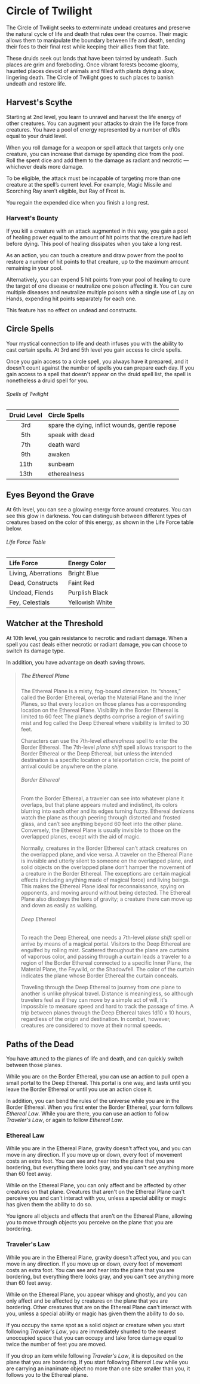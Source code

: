 # Circle of Twilight
The Circle of Twilight seeks to exterminate undead creatures and preserve the natural cycle of life and death that rules over the cosmos. Their magic allows them to manipulate the boundary between life and death, sending their foes to their final rest while keeping their allies from that fate.

These druids seek out lands that have been tainted by undeath. Such places are grim and foreboding. Once vibrant forests become gloomy, haunted places devoid of animals and filled with plants dying a slow, lingering death. The Circle of Twilight goes to such places to banish undeath and restore life.

## Harvest's Scythe
Starting at 2nd level, you learn to unravel and harvest the life energy of other creatures. You can augment your attacks to drain the life force from creatures. You have a pool of energy represented by a number of d10s equal to your druid level.

When you roll damage for a weapon or spell attack that targets only one creature, you can increase that damage by spending dice from the pool. Roll the spent dice and add them to the damage as radiant and necrotic — whichever deals more damage.

To be eligible, the attack must be incapable of targeting more than one creature at the spell’s current level. For example, Magic Missile and Scorching Ray aren’t eligible, but Ray of Frost is.

You regain the expended dice when you finish a long rest.

### Harvest's Bounty
If you kill a creature with an attack augmented in this way, you gain a pool of healing power equal to the amount of hit points that the creature had left before dying. This pool of healing dissipates when you take a long rest.

As an action, you can touch a creature and draw power from the pool to restore a number of hit points to that creature, up to the maximum amount remaining in your pool.

Alternatively, you can expend 5 hit points from your pool of healing to cure the target of one disease or neutralize one poison affecting it. You can cure multiple diseases and neutralize multiple poisons with a single use of Lay on Hands, expending hit points separately for each one.

This feature has no effect on undead and constructs.

## Circle Spells
Your mystical connection to life and death infuses you with the ability to cast certain spells. At 3rd and 5th level you gain access to circle spells.

Once you gain access to a circle spell, you always have it prepared, and it doesn't count against the number of spells you can prepare each day. If you gain access to a spell that doesn't appear on the druid spell list, the spell is nonetheless a druid spell for you.

###### Spells of Twilight
| Druid Level | Circle Spells                                  |
|:-----------:|:-----------------------------------------------|
| 3rd         | spare the dying, inflict wounds, gentle repose |
| 5th         | speak with dead                                |
| 7th         | death ward                                     |
| 9th         | awaken                                         |
| 11th        | sunbeam                                        |
| 13th        | etherealness                                   |

## Eyes Beyond the Grave
At 6th level, you can see a glowing energy force around creatures. You can see this glow in darkness. You can distinguish between different types of creatures based on the color of this energy, as shown in the Life Force table below.

###### Life Force Table
| Life Force          | Energy Color    |
|:--------------------|:----------------|
| Living, Aberrations | Bright Blue     |
| Dead, Constructs    | Faint Red       |
| Undead, Fiends      | Purplish Black  |
| Fey, Celestials     | Yellowish White |

## Watcher at the Threshold
At 10th level, you gain resistance to necrotic and radiant damage. When a spell you cast deals either necrotic or radiant damage, you can choose to switch its damage type.

In addition, you have advantage on death saving throws.

> ##### The Ethereal Plane
> The Ethereal Plane is a misty, fog-bound dimension. Its “shores,” called the Border Ethereal, overlap the Material Plane and the Inner Planes, so that every location on those planes has a corresponding location on the Ethereal Plane. Visibility in the Border Ethereal is limited to 60 feet The plane’s depths comprise a region of swirling mist and fog called the Deep Ethereal where visibility is limited to 30 feet.
> 
> Characters can use the 7th-level *etherealness* spell to enter the Border Ethereal. The 7th-level *plane shift* spell allows transport to the Border Ethereal or the Deep Ethereal, but unless the intended destination is a specific location or a teleportation circle, the point of arrival could be anywhere on the plane.
> 
> ###### Border Ethereal
> From the Border Ethereal, a traveler can see into whatever plane it overlaps, but that plane appears muted and indistinct, its colors blurring into each other and its edges turning fuzzy. Ethereal denizens watch the plane as though peering through distorted and frosted glass, and can’t see anything beyond 60 feet into the other plane. Conversely, the Ethereal Plane is usually invisible to those on the overlapped planes, except with the aid of magic.
> 
> Normally, creatures in the Border Ethereal can’t attack creatures on the overlapped plane, and vice versa. A traveler on the Ethereal Plane is invisible and utterly silent to someone on the overlapped plane, and solid objects on the overlapped plane don’t hamper the movement of a creature in the Border Ethereal. The exceptions are certain magical effects (including anything made of magical force) and living beings. This makes the Ethereal Plane ideal for reconnaissance, spying on opponents, and moving around without being detected. The Ethereal Plane also disobeys the laws of gravity; a creature there can move up and down as easily as walking.
> 
> ###### Deep Ethereal
> To reach the Deep Ethereal, one needs a 7th-level *plane shift* spell or arrive by means of a magical portal. Visitors to the Deep Ethereal are engulfed by rolling mist. Scattered throughout the plane are curtains of vaporous color, and passing through a curtain leads a traveler to a region of the Border Ethereal connected to a specific Inner Plane, the Material Plane, the Feywild, or the Shadowfell. The color of the curtain indicates the plane whose Border Ethereal the curtain conceals.
> 
> Traveling through the Deep Ethereal to journey from one plane to another is unlike physical travel. Distance is meaningless, so although travelers feel as if they can move by a simple act of will, it's impossible to measure speed and hard to track the passage of time. A trip between planes through the Deep Ethereal takes 1d10 x 10 hours, regardless of the origin and destination. In combat, however, creatures are considered to move at their normal speeds.

## Paths of the Dead
You have attuned to the planes of life and death, and can quickly switch between those planes.

While you are on the Border Ethereal, you can use an action to pull open a small portal to the Deep Ethereal. This portal is one way, and lasts until you leave the Border Ethereal or until you use an action close it.

In addition, you can bend the rules of the universe while you are in the Border Ethereal. When you first enter the Border Ethereal, your form follows *Ethereal Law*. While you are there, you can use an action to follow *Traveler's Law*, or again to follow *Ethereal Law*.

### Ethereal Law
While you are in the Ethereal Plane, gravity doesn't affect you, and you can move in any direction. If you move up or down, every foot of movement costs an extra foot. You can see and hear into the plane that you are bordering, but everything there looks gray, and you can't see anything more than 60 feet away.

While on the Ethereal Plane, you can only affect and be affected by other creatures on that plane. Creatures that aren't on the Ethereal Plane can't perceive you and can't interact with you, unless a special ability or magic has given them the ability to do so.

You ignore all objects and effects that aren't on the Ethereal Plane, allowing you to move through objects you perceive on the plane that you are bordering.

### Traveler's Law
While you are in the Ethereal Plane, gravity doesn't affect you, and you can move in any direction. If you move up or down, every foot of movement costs an extra foot. You can see and hear into the plane that you are bordering, but everything there looks gray, and you can't see anything more than 60 feet away.

While on the Ethereal Plane, you appear whispy and ghostly, and you can only affect and be affected by creatures on the plane that you are bordering. Other creatures that are on the Ethereal Plane can't interact with you, unless a special ability or magic has given them the ability to do so.

If you occupy the same spot as a solid object or creature when you start following *Traveler's Law*, you are immediately shunted to the nearest unoccupied space that you can occupy and take force damage equal to twice the number of feet you are moved.

If you drop an item while following *Traveler's Law*, it is deposited on the plane that you are bordering. If you start following *Ethereal Law* while you are carrying an inanimate object no more than one size smaller than you, it follows you to the Ethereal plane. 